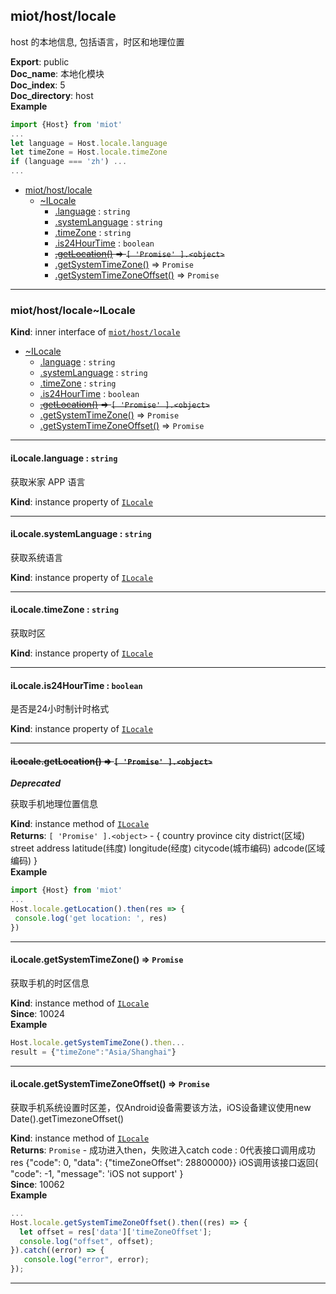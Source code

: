 <a name="module_miot/host/locale"></a>

## miot/host/locale
host 的本地信息, 包括语言，时区和地理位置

**Export**: public  
**Doc_name**: 本地化模块  
**Doc_index**: 5  
**Doc_directory**: host  
**Example**  
```js
import {Host} from 'miot'
...
let language = Host.locale.language
let timeZone = Host.locale.timeZone
if (language === 'zh') ...
...
```

* [miot/host/locale](#module_miot/host/locale)
    * [~ILocale](#module_miot/host/locale..ILocale)
        * [.language](#module_miot/host/locale..ILocale+language) : <code>string</code>
        * [.systemLanguage](#module_miot/host/locale..ILocale+systemLanguage) : <code>string</code>
        * [.timeZone](#module_miot/host/locale..ILocale+timeZone) : <code>string</code>
        * [.is24HourTime](#module_miot/host/locale..ILocale+is24HourTime) : <code>boolean</code>
        * ~~[.getLocation()](#module_miot/host/locale..ILocale+getLocation) ⇒ <code>[ &#x27;Promise&#x27; ].&lt;object&gt;</code>~~
        * [.getSystemTimeZone()](#module_miot/host/locale..ILocale+getSystemTimeZone) ⇒ <code>Promise</code>
        * [.getSystemTimeZoneOffset()](#module_miot/host/locale..ILocale+getSystemTimeZoneOffset) ⇒ <code>Promise</code>


* * *

<a name="module_miot/host/locale..ILocale"></a>

### miot/host/locale~ILocale
**Kind**: inner interface of [<code>miot/host/locale</code>](#module_miot/host/locale)  

* [~ILocale](#module_miot/host/locale..ILocale)
    * [.language](#module_miot/host/locale..ILocale+language) : <code>string</code>
    * [.systemLanguage](#module_miot/host/locale..ILocale+systemLanguage) : <code>string</code>
    * [.timeZone](#module_miot/host/locale..ILocale+timeZone) : <code>string</code>
    * [.is24HourTime](#module_miot/host/locale..ILocale+is24HourTime) : <code>boolean</code>
    * ~~[.getLocation()](#module_miot/host/locale..ILocale+getLocation) ⇒ <code>[ &#x27;Promise&#x27; ].&lt;object&gt;</code>~~
    * [.getSystemTimeZone()](#module_miot/host/locale..ILocale+getSystemTimeZone) ⇒ <code>Promise</code>
    * [.getSystemTimeZoneOffset()](#module_miot/host/locale..ILocale+getSystemTimeZoneOffset) ⇒ <code>Promise</code>


* * *

<a name="module_miot/host/locale..ILocale+language"></a>

#### iLocale.language : <code>string</code>
获取米家 APP 语言

**Kind**: instance property of [<code>ILocale</code>](#module_miot/host/locale..ILocale)  

* * *

<a name="module_miot/host/locale..ILocale+systemLanguage"></a>

#### iLocale.systemLanguage : <code>string</code>
获取系统语言

**Kind**: instance property of [<code>ILocale</code>](#module_miot/host/locale..ILocale)  

* * *

<a name="module_miot/host/locale..ILocale+timeZone"></a>

#### iLocale.timeZone : <code>string</code>
获取时区

**Kind**: instance property of [<code>ILocale</code>](#module_miot/host/locale..ILocale)  

* * *

<a name="module_miot/host/locale..ILocale+is24HourTime"></a>

#### iLocale.is24HourTime : <code>boolean</code>
是否是24小时制计时格式

**Kind**: instance property of [<code>ILocale</code>](#module_miot/host/locale..ILocale)  

* * *

<a name="module_miot/host/locale..ILocale+getLocation"></a>

#### ~~iLocale.getLocation() ⇒ <code>[ &#x27;Promise&#x27; ].&lt;object&gt;</code>~~
***Deprecated***

获取手机地理位置信息

**Kind**: instance method of [<code>ILocale</code>](#module_miot/host/locale..ILocale)  
**Returns**: <code>[ &#x27;Promise&#x27; ].&lt;object&gt;</code> - {
country
province
city
district(区域)
street
address
latitude(纬度)
longitude(经度)
citycode(城市编码)
adcode(区域编码)
}  
**Example**  
```js
import {Host} from 'miot'
...
Host.locale.getLocation().then(res => {
 console.log('get location: ', res)
})
```

* * *

<a name="module_miot/host/locale..ILocale+getSystemTimeZone"></a>

#### iLocale.getSystemTimeZone() ⇒ <code>Promise</code>
获取手机的时区信息

**Kind**: instance method of [<code>ILocale</code>](#module_miot/host/locale..ILocale)  
**Since**: 10024  
**Example**  
```js
Host.locale.getSystemTimeZone().then...
result = {"timeZone":"Asia/Shanghai"}
```

* * *

<a name="module_miot/host/locale..ILocale+getSystemTimeZoneOffset"></a>

#### iLocale.getSystemTimeZoneOffset() ⇒ <code>Promise</code>
获取手机系统设置时区差，仅Android设备需要该方法，iOS设备建议使用new Date().getTimezoneOffset()

**Kind**: instance method of [<code>ILocale</code>](#module_miot/host/locale..ILocale)  
**Returns**: <code>Promise</code> - 成功进入then，失败进入catch
code : 0代表接口调用成功 res {"code": 0, "data": {"timeZoneOffset": 28800000}}
iOS调用该接口返回{ "code": -1, "message": 'iOS not support' }  
**Since**: 10062  
**Example**  
```js
...
Host.locale.getSystemTimeZoneOffset().then((res) => {
  let offset = res['data']['timeZoneOffset'];
  console.log("offset", offset);
}).catch((error) => {
   console.log("error", error);
});
```

* * *

